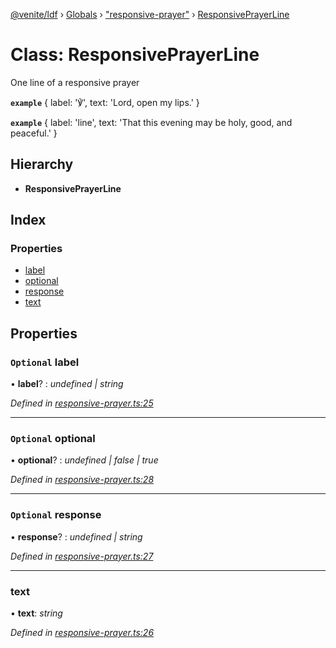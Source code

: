 [@venite/ldf](../README.md) › [Globals](../globals.md) › ["responsive-prayer"](../modules/_responsive_prayer_.md) › [ResponsivePrayerLine](_responsive_prayer_.responsiveprayerline.md)

# Class: ResponsivePrayerLine

One line of a responsive prayer

**`example`** 
{ label: '℣', text: 'Lord, open my lips.' }

**`example`** 
{ label: 'line', text: 'That this evening may be holy, good, and peaceful.' }

## Hierarchy

* **ResponsivePrayerLine**

## Index

### Properties

* [label](_responsive_prayer_.responsiveprayerline.md#optional-label)
* [optional](_responsive_prayer_.responsiveprayerline.md#optional-optional)
* [response](_responsive_prayer_.responsiveprayerline.md#optional-response)
* [text](_responsive_prayer_.responsiveprayerline.md#text)

## Properties

### `Optional` label

• **label**? : *undefined | string*

*Defined in [responsive-prayer.ts:25](https://github.com/gbj/venite/blob/f982f6c/ldf/src/responsive-prayer.ts#L25)*

___

### `Optional` optional

• **optional**? : *undefined | false | true*

*Defined in [responsive-prayer.ts:28](https://github.com/gbj/venite/blob/f982f6c/ldf/src/responsive-prayer.ts#L28)*

___

### `Optional` response

• **response**? : *undefined | string*

*Defined in [responsive-prayer.ts:27](https://github.com/gbj/venite/blob/f982f6c/ldf/src/responsive-prayer.ts#L27)*

___

###  text

• **text**: *string*

*Defined in [responsive-prayer.ts:26](https://github.com/gbj/venite/blob/f982f6c/ldf/src/responsive-prayer.ts#L26)*
